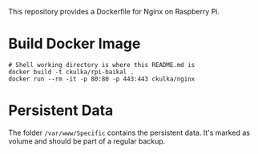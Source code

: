 This repository provides a Dockerfile for Nginx on Raspberry Pi.

# Build Docker Image

```
# Shell working directory is where this README.md is
docker build -t ckulka/rpi-baikal .
docker run --rm -it -p 80:80 -p 443:443 ckulka/nginx
```


# Persistent Data

The folder ```/var/www/Specific``` contains the persistent data. It's marked as volume and should be part of a regular backup.
